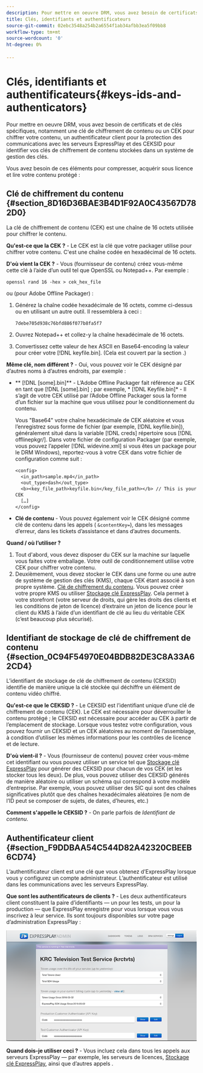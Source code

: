 ```yaml
---
description: Pour mettre en oeuvre DRM, vous avez besoin de certificats et de clés spécifiques, notamment une clé de chiffrement de contenu ou un CEK pour chiffrer votre contenu, un authentificateur client pour la protection des communications avec les serveurs ExpressPlay et des CEKSID pour identifier vos clés de chiffrement de contenu stockées dans un système de gestion des clés.
title: Clés, identifiants et authentificateurs
source-git-commit: 02ebc3548a254b2a6554f1ab34afbb3ea5f09bb8
workflow-type: tm+mt
source-wordcount: '0'
ht-degree: 0%

---
```


# Clés, identifiants et authentificateurs{#keys-ids-and-authenticators}

Pour mettre en oeuvre DRM, vous avez besoin de certificats et de clés spécifiques, notamment une clé de chiffrement de contenu ou un CEK pour chiffrer votre contenu, un authentificateur client pour la protection des communications avec les serveurs ExpressPlay et des CEKSID pour identifier vos clés de chiffrement de contenu stockées dans un système de gestion des clés.

Vous avez besoin de ces éléments pour compresser, acquérir sous licence et lire votre contenu protégé :

## Clé de chiffrement du contenu {#section_8D16D36BAE3B4D1F92A0C43567D782D0}

La clé de chiffrement de contenu (CEK) est une chaîne de 16 octets utilisée pour chiffrer le contenu.

**Qu&#39;est-ce que la CEK ?** - Le CEK est la clé que votre packager utilise pour chiffrer votre contenu. C&#39;est une chaîne codée en hexadécimal de 16 octets.

**D&#39;où vient la CEK ?** - Vous (fournisseur de contenu) créez vous-même cette clé à l’aide d’un outil tel que OpenSSL ou Notepad++. Par exemple :

```
openssl rand 16 -hex > cek_hex_file
```

ou (pour Adobe Offline Packager) :

1. Générez la chaîne codée hexadécimale de 16 octets, comme ci-dessus ou en utilisant un autre outil. Il ressemblera à ceci :

   ```
   7debe705d938c76bfd886f077b8fa5f7
   ```

1. Ouvrez Notepad++ et collez-y la chaîne hexadécimale de 16 octets.
1. Convertissez cette valeur de hex ASCII en Base64-encoding la valeur pour créer votre [!DNL keyfile.bin]. (Cela est couvert par la section [](../../multi-drm-workflows/quick-start/package-your-content.md).)

**Même clé, nom différent ?** - Oui, vous pouvez voir le CEK désigné par d’autres noms à d’autres endroits, par exemple :

* ** [!DNL [some].bin]** - L’Adobe Offline Packager fait référence au CEK en tant que [!DNL [some].bin] ; par exemple, * [!DNL Keyfile.bin]* - Il s’agit de votre CEK utilisé par l’Adobe Offline Packager sous la forme d’un fichier sur la machine que vous utilisez pour le conditionnement du contenu.

  Vous &quot;Base64&quot; votre chaîne hexadécimale de CEK aléatoire et vous l’enregistrez sous forme de fichier (par exemple, [!DNL keyfile.bin]), généralement situé dans la variable [!DNL creds] répertoire sous [!DNL offlinepkgr/]. Dans votre fichier de configuration Packager (par exemple, vous pouvez l’appeler [!DNL widevine.xml] si vous êtes un package pour le DRM Windows), reportez-vous à votre CEK dans votre fichier de configuration comme suit :

  ```
  <config>  
    <in_path>sample.mp4</in_path>  
    <out_type>dash</out_type>
    <b><key_file_path>keyfile.bin</key_file_path></b> // This is your CEK  
    […] 
  </config> 
  ```

* **Clé de contenu** - Vous pouvez également voir le CEK désigné comme clé de contenu dans les appels ( `&contentKey=`), dans les messages d’erreur, dans les tickets d’assistance et dans d’autres documents.

**Quand / où l’utiliser ?**

1. Tout d&#39;abord, vous devez disposer du CEK sur la machine sur laquelle vous faites votre emballage. Votre outil de conditionnement utilise votre CEK pour chiffrer votre contenu.
1. Deuxièmement, vous devez stocker le CEK dans une forme ou une autre de système de gestion des clés (KMS), chaque CEK étant associé à son propre système. [Clé de chiffrement du contenu](../../multi-drm-workflows/glossary/glossary-cek.md). Vous pouvez créer votre propre KMS ou utiliser [Stockage clé ExpressPlay](https://www.expressplay.com/developer/key-storage/). Cela permet à votre storefront (votre serveur de droits, qui gère les droits des clients et les conditions de jeton de licence) d’extraire un jeton de licence pour le client du KMS à l’aide d’un identifiant de clé au lieu du véritable CEK (c’est beaucoup plus sécurisé).

## Identifiant de stockage de clé de chiffrement de contenu {#section_0C94F54970E04BDB82DE3C8A33A62CD4}

L’identifiant de stockage de clé de chiffrement de contenu (CEKSID) identifie de manière unique la clé stockée qui déchiffre un élément de contenu vidéo chiffré.

**Qu&#39;est-ce que le CEKSID ?** - Le CEKSID est l’identifiant unique d’une clé de chiffrement de contenu (CEK). Le CEK est nécessaire pour déverrouiller le contenu protégé ; le CEKSID est nécessaire pour accéder au CEK à partir de l’emplacement de stockage. Lorsque vous testez votre configuration, vous pouvez fournir un CEKSID et un CEK aléatoires au moment de l’assemblage, à condition d’utiliser les mêmes informations pour les contrôles de licence et de lecture.

**D&#39;où vient-il ?** - Vous (fournisseur de contenu) pouvez créer vous-même cet identifiant ou vous pouvez utiliser un service tel que [Stockage clé ExpressPlay](https://www.expressplay.com/developer/key-storage/) pour générer des CEKSID pour chacun de vos CEK (et les stocker tous les deux). De plus, vous pouvez utiliser des CEKSID générés de manière aléatoire ou utiliser un schéma qui correspond à votre modèle d’entreprise. Par exemple, vous pouvez utiliser des SIC qui sont des chaînes significatives plutôt que des chaînes hexadécimales aléatoires (le nom de l’ID peut se composer de sujets, de dates, d’heures, etc.)

**Comment s&#39;appelle le CEKSID ?** - On parle parfois de *Identifiant de contenu*.

## Authentificateur client {#section_F9DDBAA54C544D82A42320CBEEB6CD74}

L’authentificateur client est une clé que vous obtenez d’ExpressPlay lorsque vous y configurez un compte administrateur. L’authentificateur est utilisé dans les communications avec les serveurs ExpressPlay.

**Que sont les authentificateurs de clients ?** - Les deux authentificateurs client constituent la paire d’identifiants — un pour les tests, un pour la production — que ExpressPlay enregistre pour vous lorsque vous vous inscrivez à leur service. Ils sont toujours disponibles sur votre page d’administration ExpressPlay :
<!--<a id="fig_c5h_xdl_wv"></a>-->

![](assets/expressplay_admin_dashboard-web.png)

**Quand dois-je utiliser ceci ?** - Vous incluez cela dans tous les appels aux serveurs ExpressPlay — par exemple, les serveurs de licences, [Stockage clé ExpressPlay](https://www.expressplay.com/developer/key-storage/), ainsi que d’autres appels .
